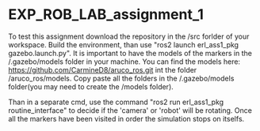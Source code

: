 # EXP_ROB_LAB_assignment_1
To test this assignment download the repository in the /src forlder of your workspace. Build the environment, than use "ros2 launch erl_ass1_pkg gazebo.launch.py". 
It is important to have the models of the markers in the /.gazebo/models folder in your machine. You can find the models here: https://github.com/CarmineD8/aruco_ros.git int the folder /aruco_ros/models. 
Copy paste all the folders in the /.gazebo/models folder(you may need to create the /models folder).

Than in a separate cmd, use the command "ros2 run erl_ass1_pkg routine_interface" to decide if the 'camera' or 'robot' will be rotating. Once all the markers have been visited in order the simulation stops on itselfs.
